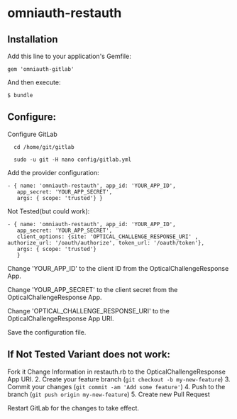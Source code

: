 # omniauth-restauth

## Installation

Add this line to your application's Gemfile:

    gem 'omniauth-gitlab'

And then execute:

    $ bundle



## Configure:

Configure GitLab
```
  cd /home/git/gitlab

  sudo -u git -H nano config/gitlab.yml
```

Add the provider configuration:

```
- { name: 'omniauth-restauth', app_id: 'YOUR_APP_ID',
   app_secret: 'YOUR_APP_SECRET',
   args: { scope: 'trusted'} }
```

Not Tested(but could work):
```
- { name: 'omniauth-restauth', app_id: 'YOUR_APP_ID',
   app_secret: 'YOUR_APP_SECRET',
   client_options: {site: 'OPTICAL_CHALLENGE_RESPONSE_URI' , authorize_url: '/oauth/authorize', token_url: '/oauth/token'},
   args: { scope: 'trusted'}
   }
```


Change 'YOUR_APP_ID' to the client ID from the OpticalChallengeResponse App.

Change 'YOUR_APP_SECRET' to the client secret from the OpticalChallengeResponse App.

Change 'OPTICAL_CHALLENGE_RESPONSE_URI' to the OpticalChallengeResponse App URI.

Save the configuration file.

## If Not Tested Variant does not work:
Fork it
Change Information in restauth.rb to the OpticalChallengeResponse App URI.
2. Create your feature branch (`git checkout -b my-new-feature`)
3. Commit your changes (`git commit -am 'Add some feature'`)
4. Push to the branch (`git push origin my-new-feature`)
5. Create new Pull Request


Restart GitLab for the changes to take effect.